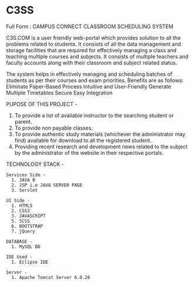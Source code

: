 # C3SS

Full Form : CAMPUS CONNECT CLASSROOM SCHEDULING SYSTEM

C3S.COM is a user friendly web-portal which provides solution to all the problems related to students. It consists of all the data management and storage facilities that are required for effectively managing a class and teaching multiple courses and subjects.
It consists of multiple teachers and faculty accounts along with their classroom and subject related status. 

The system helps in effectively managing and scheduling batches of students as per their courses and exam priorities. Benefits are as follows:
  Eliminate Paper-Based Process
  Intuitive and User-Friendly
  Generate Multiple Timetables
  Secure
  Easy Integration
  
  

PUPOSE OF THIS PROJECT -
 
  1. To provide a list of available instructor to the searching student or parent.
  2. To provide non payable classes.
  3. To provide authentic study materials (whichever the administrator may find) available for download to all the registered student.
  4. Providing recent research and development news related to the subject by the administrator of the website in their respective portals.
  
  
  
 TECHNOLOGY STACK - 
 
    Services Side -
      1. JAVA 8
      2. JSP i.e JAVA SERVER PAGE
      3. Servlet
     
    UI Side -
      1. HTML5
      2. CSS3
      3. JAVASCRIPT
      5. SCSS
      6. BOOTSTRAP
      7. jQuery
      
    DATABASE -
      1. MySQL BD
      
    IDE Used -
      1. Eclipse IDE
      
    Server -
      1. Apache Tomcat Server 6.0.26
